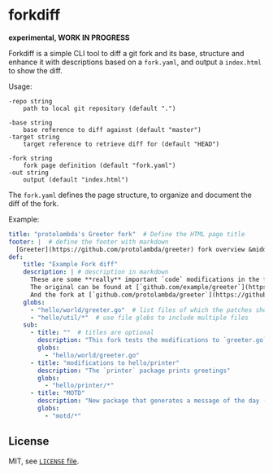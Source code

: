 # forkdiff

**experimental, WORK IN PROGRESS**

Forkdiff is a simple CLI tool to diff a git fork and its base,
structure and enhance it with descriptions based on a `fork.yaml`,
and output a `index.html` to show the diff.

Usage:

```
-repo string
    path to local git repository (default ".")

-base string
    base reference to diff against (default "master")
-target string
    target reference to retrieve diff for (default "HEAD")

-fork string
    fork page definition (default "fork.yaml")
-out string
    output (default "index.html")
```

The `fork.yaml` defines the page structure, to organize and document the diff of the fork.

Example:

```yaml
title: "protolambda's Greeter fork"  # Define the HTML page title
footer: |  # define the footer with markdown
  [Greeter](https://github.com/protolambda/greeter) fork overview &middot created with [Forkdiff](https://github.com/protolambda/forkdiff)
def:
    title: "Example Fork diff"
    description: | # description in markdown
      These are some **really** important `code` modifications in the fork.
      The original can be found at [`github.com/example/greeter`](https://github.com/example/greeter).
      And the fork at [`github.com/protolambda/greeter`](https://github.com/protolambda/greeter).
    globs:
      - "hello/world/greeter.go"  # list files of which the patches should be included
      - "hello/util/*"  # use file globs to include multiple files
    sub:
      - title: ""  # titles are optional
        description: "This fork tests the modifications to `greeter.go`"
        globs:
          - "hello/world/greeter.go"
      - title: "modifications to hello/printer"
        description: "The `printer` package prints greetings"
        globs:
          - "hello/printer/*"
      - title: "MOTD"
        description: "New package that generates a message of the day (MOTD) to add to the greeting"
        globs:
          - "motd/*"
```

## License

MIT, see [`LICENSE` file](./LICENSE).
